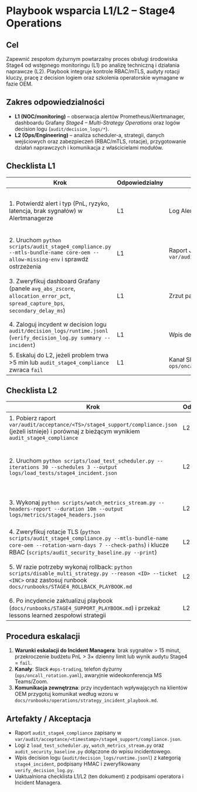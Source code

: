 # Playbook wsparcia L1/L2 – Stage4 Operations

## Cel
Zapewnić zespołom dyżurnym powtarzalny proces obsługi środowiska Stage4
od wstępnego monitoringu (L1) po analizę techniczną i działania
naprawcze (L2). Playbook integruje kontrole RBAC/mTLS, audyty rotacji
kluczy, pracę z decision logiem oraz szkolenia operatorskie wymagane w
fazie OEM.

## Zakres odpowiedzialności
- **L1 (NOC/monitoring)** – obserwacja alertów Prometheus/Alertmanager,
  dashboardu Grafany *Stage4 – Multi-Strategy Operations* oraz logów
  decision logu (`audit/decision_logs/*`).
- **L2 (Ops/Engineering)** – analiza scheduler-a, strategii, danych
  wejściowych oraz zabezpieczeń (RBAC/mTLS, rotacje), przygotowanie
  działań naprawczych i komunikacja z właścicielami modułów.

## Checklista L1
| Krok | Odpowiedzialny | Artefakty | Akceptacja |
| --- | --- | --- | --- |
| 1. Potwierdź alert i typ (PnL, ryzyko, latencja, brak sygnałów) w Alertmanagerze | L1 | Log Alertmanagera, wpis w kanale on-call | Alert oznaczony jako `acknowledged`, ID incidentu zapisane |
| 2. Uruchom `python scripts/audit_stage4_compliance.py --mtls-bundle-name core-oem --allow-missing-env` i sprawdź ostrzeżenia | L1 | Raport JSON na STDOUT, log w `var/audit/acceptance/<TS>/stage4_support/` | Brak statusu `fail`; ostrzeżenia przekazane do L2 |
| 3. Zweryfikuj dashboard Grafany (panele `avg_abs_zscore`, `allocation_error_pct`, `spread_capture_bps`, `secondary_delay_ms`) | L1 | Zrzut panelu, komentarz w decision logu | Panele w statusie zielonym/żółtym lub eskalacja do L2 |
| 4. Zaloguj incydent w decision logu `audit/decision_logs/runtime.jsonl` (`verify_decision_log.py summary --incident`) | L1 | Wpis decision logu podpisany HMAC | Wpis posiada ID zgłoszenia i znacznik czasu |
| 5. Eskaluj do L2, jeżeli problem trwa >5 min lub `audit_stage4_compliance` zwraca `fail` | L1 | Kanał Slack/telefon wg `ops/oncall_rotation.yaml` | Eskalacja potwierdzona przez L2 |

## Checklista L2
| Krok | Odpowiedzialny | Artefakty | Akceptacja |
| --- | --- | --- | --- |
| 1. Pobierz raport `var/audit/acceptance/<TS>/stage4_support/compliance.json` (jeżeli istnieje) i porównaj z bieżącym wynikiem `audit_stage4_compliance` | L2 | Raport audytu, log CLI | Brak statusu `fail`; wszystkie ostrzeżenia zdiagnozowane |
| 2. Uruchom `python scripts/load_test_scheduler.py --iterations 30 --schedules 3 --output logs/load_tests/stage4_incident.json` | L2 | Raport load testu, wyniki SLA | Latencja i jitter w dopuszczalnych granicach lub decyzja o wyłączeniu scheduler-a |
| 3. Wykonaj `python scripts/watch_metrics_stream.py --headers-report --duration 10m --output logs/metrics/stage4_headers.json` | L2 | Raport nagłówków, metryki scheduler-a | Nagłówki mTLS/RBAC poprawne, brak anomalii w `avg_abs_zscore` |
| 4. Zweryfikuj rotacje TLS (`python scripts/audit_stage4_compliance.py --mtls-bundle-name core-oem --rotation-warn-days 7 --check-paths`) i klucze RBAC (`scripts/audit_security_baseline.py --print`) | L2 | Raporty audytowe, logi CLI | Rotacje w oknie bezpieczeństwa, brak błędów RBAC |
| 5. W razie potrzeby wykonaj rollback: `python scripts/disable_multi_strategy.py --reason <ID> --ticket <INC>` oraz zastosuj runbook `docs/runbooks/STAGE4_ROLLBACK_PLAYBOOK.md` | L2 | `var/runtime/overrides/multi_strategy_disable.json`, wpis decision logu | Scheduler w stanie oczekiwanym (enabled/disabled), rollback potwierdzony |
| 6. Po incydencie zaktualizuj playbook (`docs/runbooks/STAGE4_SUPPORT_PLAYBOOK.md`) i przekaż lessons learned zespołowi strategii | L2 | Zaktualizowana dokumentacja, wpis w repozie change-log | Review dokonane przez właściciela produktu |

## Procedura eskalacji
1. **Warunki eskalacji do Incident Managera**: brak sygnałów > 15 minut,
   przekroczenie budżetu PnL > 3× dzienny limit lub wynik audytu Stage4
   = `fail`.
2. **Kanały**: Slack `#ops-trading`, telefon dyżurny (`ops/oncall_rotation.yaml`),
   awaryjnie wideokonferencja MS Teams/Zoom.
3. **Komunikacja zewnętrzna**: przy incydentach wpływających na klientów
   OEM przygotuj komunikat według wzoru w `docs/runbooks/operations/strategy_incident_playbook.md`.

## Artefakty / Akceptacja
- Raport `audit_stage4_compliance` zapisany w
  `var/audit/acceptance/<timestamp>/stage4_support/compliance.json`.
- Logi z `load_test_scheduler.py`, `watch_metrics_stream.py` oraz
  `audit_security_baseline.py` dołączone do wpisu incidentowego.
- Wpis decision logu (`audit/decision_logs/runtime.jsonl`) z kategorią
  `stage4_incident`, podpisany HMAC i zweryfikowany `verify_decision_log.py`.
- Uaktualniona checklista L1/L2 (ten dokument) z podpisami operatora i
  Incident Managera.
